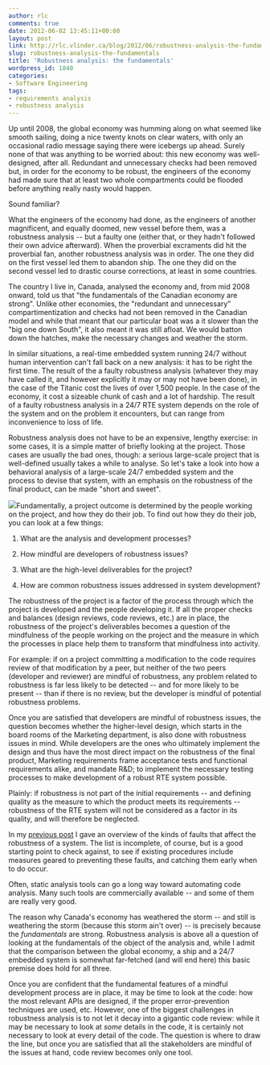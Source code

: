 ```yaml
---
author: rlc
comments: true
date: 2012-06-02 13:45:11+00:00
layout: post
link: http://rlc.vlinder.ca/blog/2012/06/robustness-analysis-the-fundamentals/
slug: robustness-analysis-the-fundamentals
title: 'Robustness analysis: the fundamentals'
wordpress_id: 1840
categories:
- Software Engineering
tags:
- requirements analysis
- robustness analysis
---
```


Up until 2008, the global economy was humming along on what seemed like smooth sailing, doing a nice twenty knots on clear waters, with only an occasional radio message saying there were icebergs up ahead. Surely none of that was anything to be worried about: this new economy was well-designed, after all. Redundant and unnecessary checks had been removed but, in order for the economy to be robust, the engineers of the economy had made sure that at least two whole compartments could be flooded before anything really nasty would happen.

Sound familiar?

<!-- more -->

What the engineers of the economy had done, as the engineers of another magnificent, and equally doomed, new vessel before them, was a robustness analysis -- but a faulty one (either that, or they hadn't followed their own advice afterward). When the proverbial excraments did hit the proverbial fan, another robustness analysis was in order. The one they did on the first vessel led them to abandon ship. The one they did on the second vessel led to drastic course corrections, at least in some countries.

The country I live in, Canada, analysed the economy and, from mid 2008 onward, told us that "the fundamentals of the Canadian economy are strong". Unlike other economies, the "redundant and unnecessary" compartimentization and checks had not been removed in the Canadian model and while that meant that our particular boat was a it slower than the "big one down South", it also meant it was still afloat. We would batton down the hatches, make the necessary changes and weather the storm.

In similar situations, a real-time embedded system running 24/7 without human intervention can't fall back on a new analysis: it has to be right the first time. The result of the a faulty robustness analysis (whatever they may have called it, and however explicitly it may or may not have been done), in the case of the Titanic cost the lives of over 1,500 people. In the case of the economy, it cost a sizeable chunk of cash and a lot of hardship. The result of a faulty robustness analysis in a 24/7 RTE system depends on the role of the system and on the problem it encounters, but can range from inconvenience to loss of life.

Robustness analysis does not have to be an expensive, lengthy exercise: in some cases, it is a simple matter of briefly looking at the project. Those cases are usually the bad ones, though: a serious large-scale project that is well-defined usually takes a while to analyse. So let's take a look into how a behavioral analysis of a large-scale 24/7 embedded system and the process to devise that system, with an emphasis on the robustness of the final product, can be made "short and sweet".

[![](http://geekandpoke.typepad.com/.a/6a00d8341d3df553ef01676627bd06970b-pi)](http://geekandpoke.typepad.com/geekandpoke/2012/05/simply-explained-wtf.html)Fundamentally, a project outcome is determined by the people working on the project, and how they do their job. To find out how they do their job, you can look at a few things:




  1. What are the analysis and development processes?


  2. How mindful are developers of robustness issues?


  3. What are the high-level deliverables for the project?


  4. How are common robustness issues addressed in system development?



The robustness of the project is a factor of the process through which the project is developed and the people developing it. If all the proper checks and balances (design reviews, code reviews, etc.) are in place, the robustness of the project's deliverables becomes a question of the mindfulness of the people working on the project and the measure in which the processes in place help them to transform that mindfulness into activity.

For example: if on a project committing a modification to the code requires review of that modification by a peer, but neither of the two peers (developer and reviewer) are mindful of robustness, any problem related to robustness is far less likely to be detected -- and for more likely to be present -- than if there is no review, but the developer is mindful of potential robustness problems.

Once you are satisfied that developers are mindful of robustness issues, the question becomes whether the higher-level design, which starts in the board rooms of the Marketing department, is also done with robustness issues in mind. While developers are the ones who ultimately implement the design and thus have the most direct impact on the robustness of the final product, Marketing requirements frame acceptance tests and functional requirements alike, and mandate R&D; to implement the necessary testing processes to make development of a robust RTE system possible.

Plainly: if robustness is not part of the initial requirements -- and defining quality as the measure to which the product meets its requirements -- robustness of the RTE system will not be considered as a factor in its quality, and will therefore be neglected.

In my [previous post](http://rlc.vlinder.ca/blog/2012/03/robustness-analysis-finding-faults/) I gave an overview of the kinds of faults that affect the robustness of a system. The list is incomplete, of course, but is a good starting point to check against, to see if existing procedures include measures geared to preventing these faults, and catching them early when to do occur.

Often, static analysis tools can go a long way toward automating code analysis. Many such tools are commercially available -- and some of them are really very good.

The reason why Canada's economy has weathered the storm -- and still is weathering the storm (because this storm ain't over) -- is precisely because the _fundamentals_ are strong. Robustness analysis is above all a question of looking at the fundamentals of the object of the analysis and, while I admit that the comparison between the global economy, a ship and a 24/7 embedded system is somewhat far-fetched (and will end here) this basic premise does hold for all three.

Once you are confident that the fundamental features of a mindful development process are in place, it may be time to look at the code: how the most relevant APIs are designed, if the proper error-prevention techniques are used, etc. However, one of the biggest challenges in robustness analysis is to not let it decay into a gigantic code review: while it may be necessary to look at _some_ details in the code, it is certainly not necessary to look at every detail of the code. The question is where to draw the line, but once you are satisfied that all the stakeholders are mindful of the issues at hand, code review becomes only one tool.

